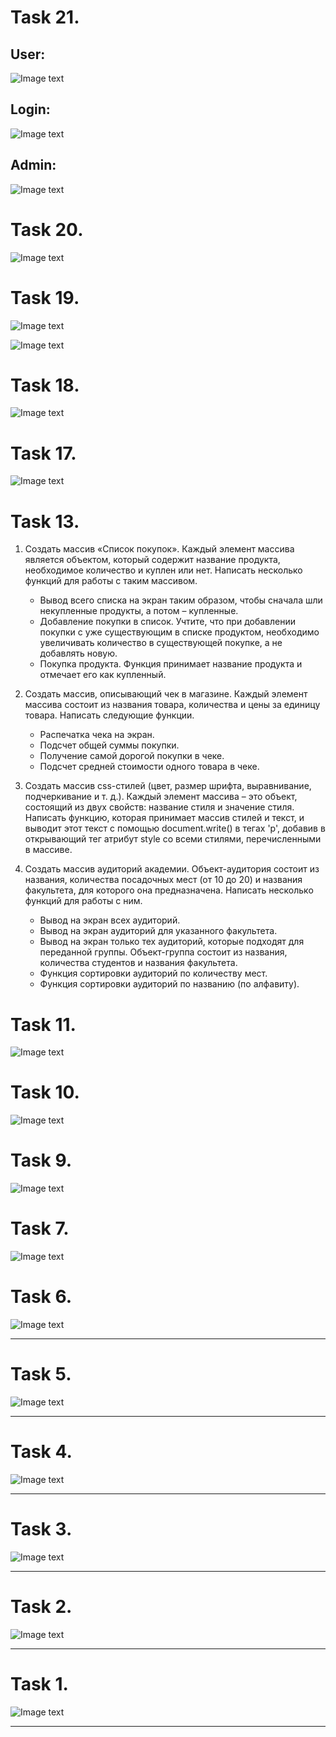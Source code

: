 # Task 21.

## User:

![Image text](https://raw.githubusercontent.com/VLola/html/master/Task_21/images/user.png)

## Login:

![Image text](https://raw.githubusercontent.com/VLola/html/master/Task_21/images/login.png)

## Admin:

![Image text](https://raw.githubusercontent.com/VLola/html/master/Task_21/images/admin.png)

# Task 20.

![Image text](https://raw.githubusercontent.com/VLola/html/master/Task_20/images/main.png)

# Task 19.

![Image text](https://raw.githubusercontent.com/VLola/html/master/Task_19/images/login.png)

![Image text](https://raw.githubusercontent.com/VLola/html/master/Task_19/images/repassword.png)

# Task 18.

![Image text](https://raw.githubusercontent.com/VLola/html/master/Task_18/images/main.png)

# Task 17.

![Image text](https://raw.githubusercontent.com/VLola/html/master/Task_17/images/main.png)

# Task 13.

1. Создать массив «Список покупок». Каждый элемент массива является объектом, который содержит название продукта, необходимое количество и куплен или нет. Написать несколько функций для работы с таким массивом.
    + Вывод всего списка на экран таким образом, чтобы сначала шли некупленные продукты, а потом – купленные.
    + Добавление покупки в список. Учтите, что при добавлении покупки с уже существующим в списке продуктом, необходимо увеличивать количество в существующей покупке, а не добавлять новую.
    + Покупка продукта. Функция принимает название продукта и отмечает его как купленный.

2. Создать массив, описывающий чек в магазине. Каждый элемент массива состоит из названия товара, количества и цены за единицу товара. Написать следующие функции.
    + Распечатка чека на экран.
    + Подсчет общей суммы покупки.
    + Получение самой дорогой покупки в чеке.
    + Подсчет средней стоимости одного товара в чеке.

3. Создать массив css-стилей (цвет, размер шрифта, выравнивание, подчеркивание и т. д.). Каждый элемент массива – это объект, состоящий из двух свойств: название стиля и значение стиля.
Написать функцию, которая принимает массив стилей и
текст, и выводит этот текст с помощью document.write() в тегах 'p', добавив в открывающий тег атрибут style со всеми стилями, перечисленными в массиве.

4. Создать массив аудиторий академии. Объект-аудитория состоит из названия, количества посадочных мест (от 10 до 20) и названия факультета, для которого она предназначена. Написать несколько функций для работы с ним.
    + Вывод на экран всех аудиторий.
    + Вывод на экран аудиторий для указанного факультета.
    + Вывод на экран только тех аудиторий, которые подходят для переданной группы. Объект-группа состоит из названия, количества студентов и названия факультета.
    + Функция сортировки аудиторий по количеству мест.
    + Функция сортировки аудиторий по названию (по алфавиту).

# Task 11.

![Image text](https://raw.githubusercontent.com/VLola/html/master/Task_11/images/main.png)

# Task 10.

![Image text](https://raw.githubusercontent.com/VLola/html/master/Task_10/images/main.png)

# Task 9.

![Image text](https://raw.githubusercontent.com/VLola/html/master/Task_09/images/main.png)

# Task 7.

![Image text](https://raw.githubusercontent.com/VLola/html/master/Task_07/images/main.png)


# Task 6.

![Image text](https://raw.githubusercontent.com/VLola/html/master/Task_06/images/main.png)

___
# Task 5.

![Image text](https://raw.githubusercontent.com/VLola/html/master/Task_05/images/main.png)

___
# Task 4.

![Image text](https://raw.githubusercontent.com/VLola/html/master/Task_04/images/main.png)

___
# Task 3.

![Image text](https://raw.githubusercontent.com/VLola/html/master/Task_03/images/main.png)

___
# Task 2.

![Image text](https://raw.githubusercontent.com/VLola/html/master/Task_02/images/main.png)

___
# Task 1.

![Image text](https://raw.githubusercontent.com/VLola/html/master/Task_01/images/main.png)

___